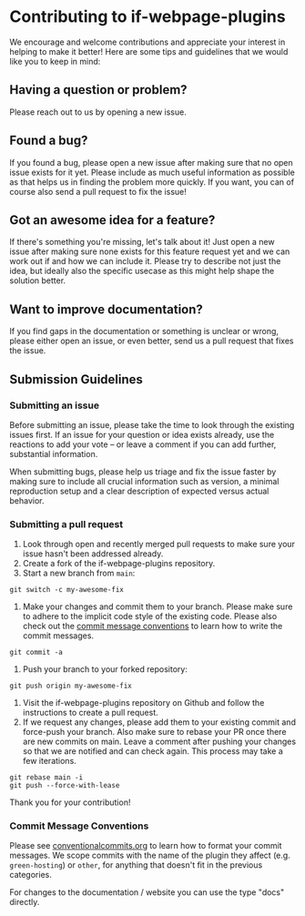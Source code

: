# Contributing to if-webpage-plugins

We encourage and welcome contributions and appreciate your interest in helping to make it better! Here are some tips and guidelines
that we would like you to keep in mind:

## Having a question or problem?

Please reach out to us by opening a new issue.

## Found a bug?

If you found a bug, please open a new issue after making sure that no open issue exists for it yet. Please include as much
useful information as possible as that helps us in finding the problem more quickly. If you want, you can of course also
send a pull request to fix the issue!

## Got an awesome idea for a feature?

If there's something you're missing, let's talk about it! Just open a new issue after making sure none exists for this
feature request yet and we can work out if and how we can include it. Please try to describe not just the idea, but ideally
also the specific usecase as this might help shape the solution better.

## Want to improve documentation?

If you find gaps in the documentation or something is unclear or wrong, please either open an issue, or even better,
send us a pull request that fixes the issue.

## Submission Guidelines

### Submitting an issue

Before submitting an issue, please take the time to look through the existing issues first. If an issue for your question
or idea exists already, use the reactions to add your vote – or leave a comment if you can add further, substantial information.

When submitting bugs, please help us triage and fix the issue faster by making sure to include all crucial information such as
version, a minimal reproduction setup and a clear description of expected versus actual behavior.

### Submitting a pull request

1. Look through open and recently merged pull requests to make sure your issue hasn't been addressed already.
1. Create a fork of the if-webpage-plugins repository.
1. Start a new branch from `main`:

```shell
git switch -c my-awesome-fix
```

1. Make your changes and commit them to your branch. Please make sure to adhere to the implicit code style of the existing code.
   Please also check out the [commit message conventions](#commitmsg) to learn how to write the commit messages.

```shell
git commit -a
```

1. Push your branch to your forked repository:

```shell
git push origin my-awesome-fix
```

1. Visit the if-webpage-plugins repository on Github and follow the instructions to create a pull request.
1. If we request any changes, please add them to your existing commit and force-push your branch. Also make sure to rebase
   your PR once there are new commits on main. Leave a comment after pushing your changes so that we are notified and can check again. This process may take a few iterations.

```shell
git rebase main -i
git push --force-with-lease
```

Thank you for your contribution!

### <a name="commitmsg"></a> Commit Message Conventions

Please see [conventionalcommits.org][conventionalcommits] to learn how to format your commit messages. We scope commits with the name of the plugin they affect (e.g. `green-hosting`) or `other`, for anything that doesn't fit in the previous categories.

For changes to the documentation / website you can use the type "docs" directly.

[conventionalcommits]: https://www.conventionalcommits.org
